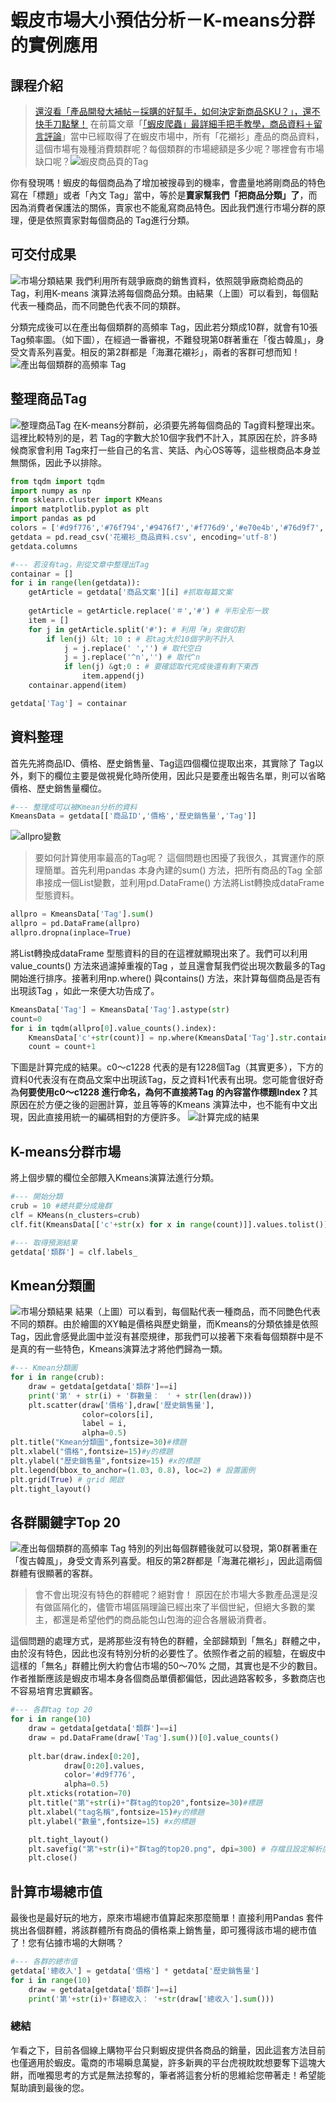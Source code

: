 # 蝦皮市場大小預估分析－K-means分群的實例應用
## 課程介紹
> [還沒看「產品開發大補帖－採購的好幫手，如何決定新商品SKU？」，還不快手刀點擊！](/classification/crawler_king/88)
在前篇文章「[「蝦皮爬蟲」最詳細手把手教學，商品資料＋留言評論](/classification/crawler_king/87)」當中已經取得了在蝦皮市場中，所有「花襯衫」產品的商品資料，這個市場有幾種消費類群呢？每個類群的市場總額是多少呢？哪裡會有市場缺口呢？![蝦皮商品頁的Tag](https://cdn-images-1.medium.com/max/1200/1*p8dInKTZx40n1VE3oZ5MNw.png)

你有發現嗎！蝦皮的每個商品為了增加被搜尋到的機率，會盡量地將剛商品的特色寫在「標題」或者「內文 Tag」當中，等於是<strong>賣家幫我們「把商品分類」了</strong>，而因為消費者保護法的關係，賣家也不能亂寫商品特色。因此我們進行市場分群的原理，便是依照賣家對每個商品的 Tag進行分類。

## 可交付成果
![市場分類結果](https://cdn-images-1.medium.com/max/1200/1*47m3f3l3TO93H5S3fHtiTw.png)
我們利用所有競爭廠商的銷售資料，依照競爭廠商給商品的 Tag，利用K-means 演算法將每個商品分類。由結果（上圖）可以看到，每個點代表一種商品，而不同艷色代表不同的類群。

分類完成後可以在產出每個類群的高頻率 Tag，因此若分類成10群，就會有10張 Tag頻率圖。（如下圖），在經過一番審視，不難發現第0群著重在「復古韓風」，身受文青系列喜愛。相反的第2群都是「海灘花襯衫」，兩者的客群可想而知！
![產出每個類群的高頻率 Tag](https://cdn-images-1.medium.com/max/1200/1*e0DrvH6gWbA4mRSzwxpzRw.png)

## 整理商品Tag
![整理商品Tag](https://cdn-images-1.medium.com/max/1200/1*PEUXVU9ZDntjOKVqG7fkKw.png)
在K-means分群前，必須要先將每個商品的 Tag資料整理出來。這裡比較特別的是，若 Tag的字數大於10個字我們不計入，其原因在於，許多時候商家會利用 Tag來打一些自己的名言、笑話、內心OS等等，這些根商品本身並無關係，因此予以排除。
```python
from tqdm import tqdm
import numpy as np
from sklearn.cluster import KMeans
import matplotlib.pyplot as plt
import pandas as pd
colors = ['#d9f776','#76f794','#9476f7','#f776d9','#e70e4b','#76d9f7','#f79476','#fbccbe','#befbcc','#fbbeed']
getdata = pd.read_csv('花襯衫_商品資料.csv', encoding='utf-8')
getdata.columns

#--- 若沒有tag，則從文章中整理出Tag
containar = []
for i in range(len(getdata)):
    getArticle = getdata['商品文案'][i] #抓取每篇文案
    
    getArticle = getArticle.replace('＃','#') # 半形全形一致
    item = []
    for j in getArticle.split('#'): # 利用「#」來做切割
        if len(j) &lt; 10 : # 若tag大於10個字則不計入
            j = j.replace(' ','') # 取代空白
            j = j.replace('^n','') # 取代^n
            if len(j) &gt;0 : # 要確認取代完成後還有剩下東西
                item.append(j)
    containar.append(item)

getdata['Tag'] = containar
```
## 資料整理
首先先將商品ID、價格、歷史銷售量、Tag這四個欄位提取出來，其實除了 Tag以外，剩下的欄位主要是做視覺化時所使用，因此只是要產出報告名單，則可以省略價格、歷史銷售量欄位。
```python
#--- 整理成可以被Kmean分析的資料
KmeansData = getdata[['商品ID','價格','歷史銷售量','Tag']]
```
![allpro變數](https://cdn-images-1.medium.com/max/1200/1*3twBVY-zJjS1-iNXLt1t8Q.png)

> 要如何計算使用率最高的Tag呢？
這個問題也困擾了我很久，其實運作的原理簡單。首先利用pandas 本身內建的sum() 方法，把所有商品的Tag 全部串接成一個List變數，並利用pd.DataFrame() 方法將List轉換成dataFrame 型態資料。
```python
allpro = KmeansData['Tag'].sum()
allpro = pd.DataFrame(allpro)
allpro.dropna(inplace=True)
```

將List轉換成dataFrame 型態資料的目的在這裡就顯現出來了。我們可以利用value_counts() 方法來過濾掉重複的Tag ，並且還會幫我們從出現次數最多的Tag 開始進行排序。接著利用np.where() 與contains() 方法，來計算每個商品是否有出現該Tag ，如此一來便大功告成了。
```python
KmeansData['Tag'] = KmeansData['Tag'].astype(str)
count=0
for i in tqdm(allpro[0].value_counts().index):
    KmeansData['c'+str(count)] = np.where(KmeansData['Tag'].str.contains(i),1,0)
    count = count+1
```
下圖是計算完成的結果。c0～c1228 代表的是有1228個Tag（其實更多），下方的資料0代表沒有在商品文案中出現該Tag，反之資料1代表有出現。您可能會很好奇為<strong>何要使用c0～c1228 進行命名，為何不直接將Tag 的內容當作標題Index？</strong>其原因在於方便之後的迴圈計算，並且等等的Kmeans 演算法中，也不能有中文出現，因此直接用統一的編碼相對的方便許多。
![計算完成的結果](https://cdn-images-1.medium.com/max/1200/1*r6u8efWR9yZRTYohJbe3Mg.png)

## K-means分群市場
將上個步驟的欄位全部餵入Kmeans演算法進行分類。
```python
#--- 開始分類
crub = 10 #總共要分成幾群
clf = KMeans(n_clusters=crub)
clf.fit(KmeansData[['c'+str(x) for x in range(count)]].values.tolist())#開始訓練

#--- 取得預測結果
getdata['類群'] = clf.labels_
```

## Kmean分類圖
![市場分類結果](https://cdn-images-1.medium.com/max/1200/1*47m3f3l3TO93H5S3fHtiTw.png)
結果（上圖）可以看到，每個點代表一種商品，而不同艷色代表不同的類群。由於繪圖的XY軸是價格與歷史銷量，而Kmeans的分類依據是依照Tag，因此會感覺此圖中並沒有甚麼規律，那我們可以接著下來看每個類群中是不是真的有一些特色，Kmeans演算法才將他們歸為一類。
```python
#--- Kmean分類圖
for i in range(crub):
    draw = getdata[getdata['類群']==i]
    print('第' + str(i) + '群數量：　' + str(len(draw)))
    plt.scatter(draw['價格'],draw['歷史銷售量'], 
                color=colors[i], 
                label = i,
                alpha=0.5)
plt.title("Kmean分類圖",fontsize=30)#標題
plt.xlabel("價格",fontsize=15)#y的標題
plt.ylabel("歷史銷售量",fontsize=15) #x的標題
plt.legend(bbox_to_anchor=(1.03, 0.8), loc=2) # 設置圖例
plt.grid(True) # grid 開啟
plt.tight_layout()
```
## 各群關鍵字Top 20
![產出每個類群的高頻率 Tag](https://cdn-images-1.medium.com/max/1200/1*e0DrvH6gWbA4mRSzwxpzRw.png)
特別的列出每個群體後就可以發現，第0群著重在「復古韓風」，身受文青系列喜愛。相反的第2群都是「海灘花襯衫」，因此這兩個群體有很顯著的客群。

> 會不會出現沒有特色的群體呢？絕對會！
原因在於市場大多數產品還是沒有做區隔化的，儘管市場區隔理論已經出來了半個世紀，但絕大多數的業主，都還是希望他們的商品能包山包海的迎合各層級消費者。

這個問題的處理方式，是將那些沒有特色的群體，全部歸類到「無名」群體之中，由於沒有特色，因此也沒有特別分析的必要性了。依照作者之前的經驗，在蝦皮中這樣的「無名」群體比例大約會佔市場的50～70% 之間，其實也是不少的數目。作者推斷應該是蝦皮市場本身各個商品單價都偏低，因此過路客較多，多數商店也不容易培育忠實顧客。
```python
#--- 各群tag top 20
for i in range(10)
    draw = getdata[getdata['類群']==i]
    draw = pd.DataFrame(draw['Tag'].sum())[0].value_counts()
    
    plt.bar(draw.index[0:20],
            draw[0:20].values, 
            color='#d9f776',
            alpha=0.5)
    plt.xticks(rotation=70)
    plt.title("第"+str(i)+"群tag的top20",fontsize=30)#標題
    plt.xlabel("tag名稱",fontsize=15)#y的標題
    plt.ylabel("數量",fontsize=15) #x的標題

    plt.tight_layout()
    plt.savefig("第"+str(i)+"群tag的top20.png", dpi=300) # 存檔且設定解析度
    plt.close()
```
## 計算市場總市值
最後也是最好玩的地方，原來市場總市值算起來那麼簡單！直接利用Pandas 套件挑出各個群體，將該群體所有商品的價格乘上銷售量，即可獲得該市場的總市值了！您有佔據市場的大餅嗎？
```python
#--- 各群的總市值
getdata['總收入'] = getdata['價格'] * getdata['歷史銷售量']
for i in range(10)
    draw = getdata[getdata['類群']==i]
    print('第'+str(i)+'群總收入： '+str(draw['總收入'].sum()))
```
### 總結
乍看之下，目前各個線上購物平台只剩蝦皮提供各商品的銷量，因此這套方法目前也僅適用於蝦皮。電商的市場瞬息萬變，許多新興的平台虎視眈眈想要奪下這塊大餅，而唯獨思考的方式是無法掠奪的，筆者將這套分析的思維給您帶著走！希望能幫助讀到最後的您。
